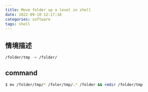 ```yaml
---
title: Move folder up a level in shell
date: 2022-09-10 12:17:18
categories: software
tags: shell
---
```


## 情境描述

```bash
/folder/tmp -> /folder/
```

## command 
```bash
$ mv /folder/tmp/* /foler/tmp/.* /folder && rmdir /folder/tmp
```
